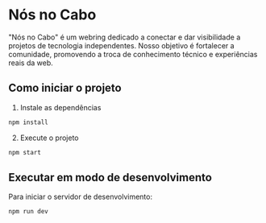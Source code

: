 # Nós no Cabo
"Nós no Cabo" é um webring dedicado a conectar e dar visibilidade a projetos de tecnologia independentes. Nosso objetivo é fortalecer a comunidade, promovendo a troca de conhecimento técnico e experiências reais da web.

## Como iniciar o projeto
1. Instale as dependências

```bash
npm install
```

2. Execute o projeto

```bash
npm start
```

## Executar em modo de desenvolvimento

Para iniciar o servidor de desenvolvimento:

```bash
npm run dev
```
